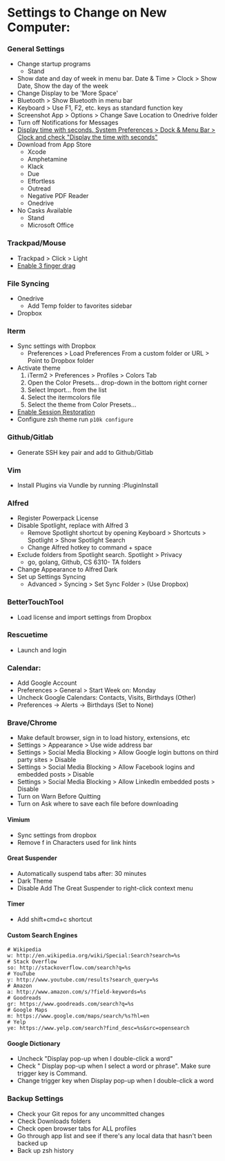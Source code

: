 # Settings to Change on New Computer:

### General Settings
* Change startup programs
    * Stand
* Show date and day of week in menu bar. Date & Time > Clock > Show Date, Show the day of the week
* Change Display to be 'More Space'
* Bluetooth > Show Bluetooth in menu bar
* Keyboard > Use F1, F2, etc. keys as standard function key
* Screenshot App > Options > Change Save Location to Onedrive folder
* Turn off Notifications for Messages
* [Display time with seconds. System Preferences > Dock & Menu Bar > Clock and check "Display the time with seconds"](https://apple.stackexchange.com/questions/417686/how-can-i-show-seconds-on-macos-bigsurs-menu-bar-clock#:~:text=On%20macOS%20Big%20Sur%2C%20go,Display%20the%20time%20with%20seconds%22.)
* Download from App Store
    * Xcode
    * Amphetamine
    * Klack
    * Due
    * Effortless
    * Outread
    * Negative PDF Reader
    * Onedrive
* No Casks Available
    * Stand
    * Microsoft Office

### Trackpad/Mouse
* Trackpad > Click > Light
* [Enable 3 finger drag](https://support.apple.com/en-us/HT204609)

### File Syncing
* Onedrive
    * Add Temp folder to favorites sidebar
* Dropbox

### Iterm
* Sync settings with Dropbox
    * Preferences > Load Preferences From a custom folder or URL > Point to Dropbox folder
* Activate theme
    1. iTerm2 > Preferences > Profiles > Colors Tab
    2. Open the Color Presets... drop-down in the bottom right corner
    3. Select Import... from the list
    4. Select the itermcolors file
    5. Select the theme from Color Presets...
* [Enable Session Restoration](https://www.iterm2.com/documentation-restoration.html)
* Configure zsh theme run `p10k configure`

### Github/Gitlab
* Generate SSH key pair and add to Github/Gitlab

### Vim
* Install Plugins via Vundle by running :PluginInstall

### Alfred
* Register Powerpack License
* Disable Spotlight, replace with Alfred 3
    * Remove Spotlight shortcut by opening Keyboard > Shortcuts > Spotlight > Show Spotlight Search
    * Change Alfred hotkey to command + space
* Exclude folders from Spotlight search. Spotlight > Privacy
    * go, golang, Github, CS 6310- TA folders
* Change Appearance to Alfred Dark
* Set up Settings Syncing
    * Advanced > Syncing > Set Sync Folder > (Use Dropbox)

### BetterTouchTool
* Load license and import settings from Dropbox

### Rescuetime
* Launch and login

### Calendar:
* Add Google Account
* Preferences > General > Start Week on: Monday
* Uncheck Google Calendars: Contacts, Visits, Birthdays (Other)
* Preferences -> Alerts -> Birthdays (Set to None)

### Brave/Chrome
* Make default browser, sign in to load history, extensions, etc
* Settings > Appearance > Use wide address bar
* Settings > Social Media Blocking > Allow Google login buttons on third party sites > Disable
* Settings > Social Media Blocking > Allow Facebook logins and embedded posts > Disable
* Settings > Social Media Blocking > Allow LinkedIn embedded posts > Disable
* Turn on Warn Before Quitting
* Turn on Ask where to save each file before downloading

#### Vimium
* Sync settings from dropbox
* Remove f in Characters used for link hints

#### Great Suspender
* Automatically suspend tabs after: 30 minutes
* Dark Theme
* Disable Add The Great Suspender to right-click context menu

#### Timer
* Add shift+cmd+c shortcut

#### Custom Search Engines
```
# Wikipedia
w: http://en.wikipedia.org/wiki/Special:Search?search=%s
# Stack Overflow
so: http://stackoverflow.com/search?q=%s
# YouTube
y: http://www.youtube.com/results?search_query=%s
# Amazon
a: http://www.amazon.com/s/?field-keywords=%s
# Goodreads
gr: https://www.goodreads.com/search?q=%s
# Google Maps
m: https://www.google.com/maps/search/%s?hl=en
# Yelp
ye: https://www.yelp.com/search?find_desc=%s&src=opensearch
```

#### Google Dictionary
* Uncheck "Display pop-up when I double-click a word"
* Check " Display pop-up when I select a word or phrase".  Make sure trigger key is Command.
* Change trigger key when Display pop-up when I double-click a word

### Backup Settings
* Check your Git repos for any uncommitted changes
* Check Downloads folders
* Check open browser tabs for ALL profiles
* Go through app list and see if there's any local data that hasn't been backed up
* Back up zsh history
